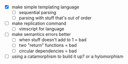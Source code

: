 - [x] make simple templating language
    - [ ] sequential parsing
    - [ ] parsing with stuff that's out of order
- [ ] make replication command
    - [ ] vimscript for language
- [ ] make semantics errors better
     - [ ] when stuff doesn't add to 1 = bad
     - [ ] two "return" functions = bad
     - [ ] circular dependencies = bad
- [ ] using a catamorphism to build it up? or a hylomorphism
